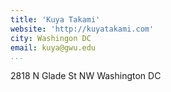 ```yaml
---
title: 'Kuya Takami'
website: 'http://kuyatakami.com'
city: Washingon DC
email: kuya@gwu.edu
...
```


2818 N Glade St NW Washington DC


